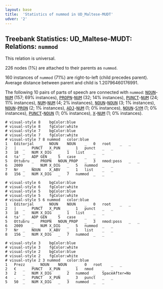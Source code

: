 ```yaml
---
layout: base
title:  'Statistics of nummod in UD_Maltese-MUDT'
udver: '2'
---
```


## Treebank Statistics: UD_Maltese-MUDT: Relations: `nummod`

This relation is universal.

226 nodes (1%) are attached to their parents as `nummod`.

160 instances of `nummod` (71%) are right-to-left (child precedes parent).
Average distance between parent and child is 1.20796460176991.

The following 10 pairs of parts of speech are connected with `nummod`: <tt><a href="mt_mudt-pos-NOUN.html">NOUN</a></tt>-<tt><a href="mt_mudt-pos-NUM.html">NUM</a></tt> (157; 69% instances), <tt><a href="mt_mudt-pos-PROPN.html">PROPN</a></tt>-<tt><a href="mt_mudt-pos-NUM.html">NUM</a></tt> (32; 14% instances), <tt><a href="mt_mudt-pos-PUNCT.html">PUNCT</a></tt>-<tt><a href="mt_mudt-pos-NUM.html">NUM</a></tt> (24; 11% instances), <tt><a href="mt_mudt-pos-NUM.html">NUM</a></tt>-<tt><a href="mt_mudt-pos-NUM.html">NUM</a></tt> (4; 2% instances), <tt><a href="mt_mudt-pos-NOUN.html">NOUN</a></tt>-<tt><a href="mt_mudt-pos-NOUN.html">NOUN</a></tt> (3; 1% instances), <tt><a href="mt_mudt-pos-NOUN.html">NOUN</a></tt>-<tt><a href="mt_mudt-pos-PRON.html">PRON</a></tt> (2; 1% instances), <tt><a href="mt_mudt-pos-ADJ.html">ADJ</a></tt>-<tt><a href="mt_mudt-pos-NUM.html">NUM</a></tt> (1; 0% instances), <tt><a href="mt_mudt-pos-NOUN.html">NOUN</a></tt>-<tt><a href="mt_mudt-pos-SYM.html">SYM</a></tt> (1; 0% instances), <tt><a href="mt_mudt-pos-PUNCT.html">PUNCT</a></tt>-<tt><a href="mt_mudt-pos-NOUN.html">NOUN</a></tt> (1; 0% instances), <tt><a href="mt_mudt-pos-X.html">X</a></tt>-<tt><a href="mt_mudt-pos-NUM.html">NUM</a></tt> (1; 0% instances).


~~~ conllu
# visual-style 8	bgColor:blue
# visual-style 8	fgColor:white
# visual-style 7	bgColor:blue
# visual-style 7	fgColor:white
# visual-style 7 8 nummod	color:blue
1	Editorjal	_	NOUN	NOUN	_	0	root	_	_
2	|	_	PUNCT	X_PUN	_	1	punct	_	_
3	18	_	NUM	X_DIG	_	1	list	_	_
4	ta'	_	ADP	GEN	_	5	case	_	_
5	Ottubru	_	PROPN	NOUN_PROP	_	3	nmod:poss	_	_
6	2009	_	NUM	X_DIG	_	5	nummod	_	_
7	Nr	_	NOUN	X_ABV	_	1	list	_	_
8	156	_	NUM	X_DIG	_	7	nummod	_	_

~~~


~~~ conllu
# visual-style 6	bgColor:blue
# visual-style 6	fgColor:white
# visual-style 5	bgColor:blue
# visual-style 5	fgColor:white
# visual-style 5 6 nummod	color:blue
1	Editorjal	_	NOUN	NOUN	_	0	root	_	_
2	|	_	PUNCT	X_PUN	_	1	punct	_	_
3	18	_	NUM	X_DIG	_	1	list	_	_
4	ta'	_	ADP	GEN	_	5	case	_	_
5	Ottubru	_	PROPN	NOUN_PROP	_	3	nmod:poss	_	_
6	2009	_	NUM	X_DIG	_	5	nummod	_	_
7	Nr	_	NOUN	X_ABV	_	1	list	_	_
8	156	_	NUM	X_DIG	_	7	nummod	_	_

~~~


~~~ conllu
# visual-style 3	bgColor:blue
# visual-style 3	fgColor:white
# visual-style 2	bgColor:blue
# visual-style 2	fgColor:white
# visual-style 2 3 nummod	color:blue
1	Prezz	_	NOUN	NOUN	_	0	root	_	_
2	€	_	PUNCT	X_PUN	_	1	nmod	_	_
3	2	_	NUM	X_DIG	_	2	nummod	_	SpaceAfter=No
4	.	_	PUNCT	X_PUN	_	3	punct	_	_
5	50	_	NUM	X_DIG	_	3	nummod	_	_

~~~



